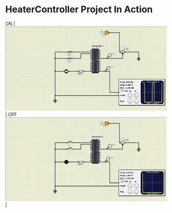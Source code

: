 # HeaterController Project In Action

ON
|![on](https://github.com/sammy-9930/Emb-C/blob/main/simulation/heateron.png)|
OFF
![off](https://github.com/sammy-9930/Emb-C/blob/main/simulation/heateroff.png)|


